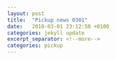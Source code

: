 ```yaml
---
layout: post
title:  "Pickup news 0301"
date:   2018-03-01 23:12:50 +0100
categories: jekyll update
excerpt_separator: <!--more-->
categories: pickup
---
```

